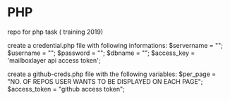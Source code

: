 # PHP
repo for php task ( training 2019)

create a credential.php file with following informations:
$servername = "";
$username = "";
$password = "";
$dbname = "";
$access_key = 'mailboxlayer api access token';

create a github-creds.php file with the following variables:
$per_page = "NO. OF REPOS USER WANTS TO BE DISPLAYED ON EACH PAGE";
$access_token = "github access token";
